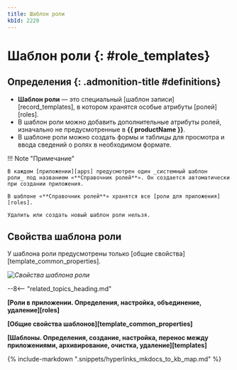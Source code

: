 ```yaml
---
title: Шаблон роли
kbId: 2220
---
```


# Шаблон роли {: #role_templates}

<div class="admonition question" markdown="block">

## Определения {: .admonition-title #definitions}

- **Шаблон роли** — это специальный [шаблон записи][record_templates], в котором хранятся особые атрибуты [ролей][roles].
- В шаблон роли можно добавить дополнительные атрибуты ролей, изначально не предусмотренные в **{{ productName }}**.
- В шаблоне роли можно создать формы и таблицы для просмотра и ввода сведений о ролях в необходимом формате.

</div>

!!! Note "Примечание"

    В каждом [приложении][apps] предусмотрен один _системный шаблон роли_ под названием «**Справочник ролей**». Он создается автоматически при создании приложения.

    В шаблоне «**Справочник ролей**» хранятся все [роли для приложения][roles].

    Удалить или создать новый шаблон роли нельзя.

## Свойства шаблона роли

У шаблона роли предусмотрены только [общие свойства][template_common_properties].

_![Свойства шаблона роли](role_templates_properties.png)_

<div class="relatedTopics">

--8<-- "related_topics_heading.md"


</div>

**[Роли в приложении. Определения, настройка, объединение, удаление][roles]** 

**[Общие свойства шаблонов][template_common_properties]**

**[Шаблоны. Определения, создание, настройка, перенос между приложениями, архивирование, очистка, удаление][templates]**

{%
include-markdown ".snippets/hyperlinks_mkdocs_to_kb_map.md"
%}
